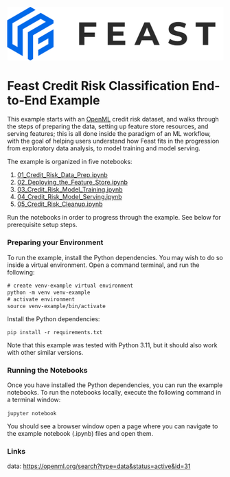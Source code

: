 
![Feast_Logo](https://raw.githubusercontent.com/feast-dev/feast/master/docs/assets/feast_logo.png)

# Feast Credit Risk Classification End-to-End Example

This example starts with an [OpenML](https://openml.org) credit risk dataset, and walks through the steps of preparing the data, setting up feature store resources, and serving features; this is all done inside the paradigm of an ML workflow, with the goal of helping users understand how Feast fits in the progression from exploratory data analysis, to model training and model serving.

The example is organized in five notebooks:
1. [01_Credit_Risk_Data_Prep.ipynb](01_Credit_Risk_Data_Prep.ipynb)
2. [02_Deploying_the_Feature_Store.ipynb](02_Deploying_the_Feature_Store.ipynb)
3. [03_Credit_Risk_Model_Training.ipynb](03_Credit_Risk_Model_Training.ipynb)
4. [04_Credit_Risk_Model_Serving.ipynb](04_Credit_Risk_Model_Serving.ipynb)
5. [05_Credit_Risk_Cleanup.ipynb](05_Credit_Risk_Cleanup.ipynb)

Run the notebooks in order to progress through the example. See below for prerequisite setup steps.

### Preparing your Environment
To run the example, install the Python dependencies. You may wish to do so inside a virtual environment. Open a command terminal, and run the following:

```
# create venv-example virtual environment
python -m venv venv-example
# activate environment
source venv-example/bin/activate
```

Install the Python dependencies:
```
pip install -r requirements.txt
```

Note that this example was tested with Python 3.11, but it should also work with other similar versions.

### Running the Notebooks
Once you have installed the Python dependencies, you can run the example notebooks. To run the notebooks locally, execute the following command in a terminal window:

```jupyter notebook```

You should see a browser window open a page where you can navigate to the example notebook (.ipynb) files and open them.




### Links
data: https://openml.org/search?type=data&status=active&id=31
